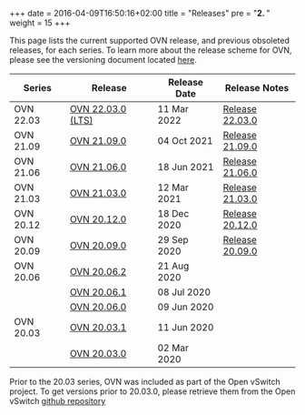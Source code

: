 +++
date = 2016-04-09T16:50:16+02:00
title = "Releases"
pre = "<b>2. </b>"
weight = 15
+++

This page lists the current supported OVN release, and previous obsoleted releases, for each series.
To learn more about the release scheme for OVN, please see the versioning document
located [here](https://github.com/ovn-org/ovn/blob/master/Documentation/internals/release-process.rst).

| Series | Release | Release Date | Release Notes |
| ------ | ------- | ------------ | ------------- |
| OVN 22.03 | [OVN 22.03.0 (LTS)](https://github.com/ovn-org/ovn/releases/tag/v22.03.0) | 11 Mar 2022 | [Release 22.03.0](release_22.03.0) |
| OVN 21.09 | [OVN 21.09.0](https://github.com/ovn-org/ovn/releases/tag/v21.09.0)       | 04 Oct 2021 | [Release 21.09.0](release_21.09.0) |
| OVN 21.06 | [OVN 21.06.0](https://github.com/ovn-org/ovn/releases/tag/v21.06.0)       | 18 Jun 2021 | [Release 21.06.0](release_21.06.0) |
| OVN 21.03 | [OVN 21.03.0](https://github.com/ovn-org/ovn/releases/tag/v21.03.0)       | 12 Mar 2021 | [Release 21.03.0](release_21.03.0) |
| OVN 20.12 | [OVN 20.12.0](https://github.com/ovn-org/ovn/releases/tag/v20.12.0)       | 18 Dec 2020 | [Release 20.12.0](release_20.12.0) |
| OVN 20.09 | [OVN 20.09.0](https://github.com/ovn-org/ovn/releases/tag/v20.09.0)       | 29 Sep 2020 | [Release 20.09.0](release_20.09.0) |
| OVN 20.06 | [OVN 20.06.2](https://github.com/ovn-org/ovn/releases/tag/v20.06.2)       | 21 Aug 2020 |                                    |
|           | [OVN 20.06.1](https://github.com/ovn-org/ovn/releases/tag/v20.06.1)       | 08 Jul 2020 |                                    |
|           | [OVN 20.06.0](https://github.com/ovn-org/ovn/releases/tag/v20.06.0)       | 09 Jun 2020 |                                    |
| OVN 20.03 | [OVN 20.03.1](https://github.com/ovn-org/ovn/releases/tag/v20.03.1)       | 11 Jun 2020 |                                    |
|           | [OVN 20.03.0](https://github.com/ovn-org/ovn/releases/tag/v20.03.0)       | 02 Mar 2020 |                                    |

Prior to the 20.03 series, OVN was included as part of the Open vSwitch project.
To get versions prior to 20.03.0, please retrieve them from the Open vSwitch
[github repository](https://github.com/openvswitch/ovs/releases)
